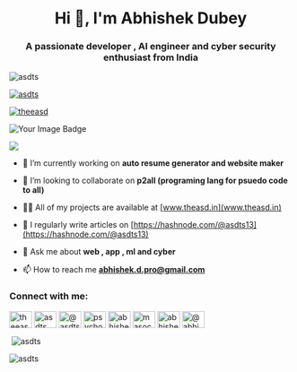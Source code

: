 <h1 align="center">Hi 👋, I'm Abhishek Dubey</h1>
<h3 align="center">A passionate developer , AI engineer and cyber security enthusiast from India</h3>

<p align="left"> <img src="https://komarev.com/ghpvc/?username=abhishekdubey369&label=Profile%20views&color=0e75b6&style=flat" alt="asdts" /> </p>

<p align="left"> <a href="https://github.com/ryo-ma/github-profile-trophy"><img src="https://github-profile-trophy.vercel.app/?username=asdts" alt="asdts" /></a> </p>

<p align="left"> <a href="https://twitter.com/asdts_ml" target="blank"><img src="https://img.shields.io/twitter/follow/theeasd?logo=twitter&style=for-the-badge" alt="theeasd" /></a> </p>

<p><img src="https://tryhackme-badges.s3.amazonaws.com/abhigns.png" alt="Your Image Badge" /></p>
<img src="https://img.shields.io/badge/dynamic/json?url=https://codeforces.com/api/user.info?handles=masochism&query=$.result[0].rating&label=Codeforces%20Rating"/>

- 🔭 I’m currently working on **auto resume generator and website maker**

- 👯 I’m looking to collaborate on **p2all (programing lang for psuedo code to all)**

- 👨‍💻 All of my projects are available at [www.theasd.in](www.theasd.in)

- 📝 I regularly write articles on [https://hashnode.com/@asdts13](https://hashnode.com/@asdts13)

- 💬 Ask me about **web , app , ml and cyber**

- 📫 How to reach me **abhishek.d.pro@gmail.com**

<h3 align="left">Connect with me:</h3>
<p align="left">
<a href="https://twitter.com/theeasd" target="blank"><img align="center" src="https://raw.githubusercontent.com/rahuldkjain/github-profile-readme-generator/master/src/images/icons/Social/twitter.svg" alt="theeasd" height="30" width="40" /></a>
<a href="https://linkedin.com/in/asdts" target="blank"><img align="center" src="https://raw.githubusercontent.com/rahuldkjain/github-profile-readme-generator/master/src/images/icons/Social/linked-in-alt.svg" alt="asdts" height="30" width="40" /></a>
<!-- <a href="https://instagram.com/theasd.in" target="blank"><img align="center" src="https://raw.githubusercontent.com/rahuldkjain/github-profile-readme-generator/master/src/images/icons/Social/instagram.svg" alt="theasd.in" height="30" width="40" /></a> -->
<a href="https://hashnode.com/@asdts13" target="blank"><img align="center" src="https://raw.githubusercontent.com/rahuldkjain/github-profile-readme-generator/master/src/images/icons/Social/hashnode.svg" alt="@asdts13" height="30" width="40" /></a>
<a href="https://www.codechef.com/users/psycho_coder_2" target="blank"><img align="center" src="https://cdn.jsdelivr.net/npm/simple-icons@3.1.0/icons/codechef.svg" alt="psycho_coder_2" height="30" width="40" /></a>
<a href="https://www.hackerrank.com/abhishekdubey369" target="blank"><img align="center" src="https://raw.githubusercontent.com/rahuldkjain/github-profile-readme-generator/master/src/images/icons/Social/hackerrank.svg" alt="abhishekdubey369" height="30" width="40" /></a>
<a href="https://codeforces.com/profile/masochism" target="blank"><img align="center" src="https://raw.githubusercontent.com/rahuldkjain/github-profile-readme-generator/master/src/images/icons/Social/codeforces.svg" alt="masochism" height="30" width="40" /></a>
<a href="https://www.leetcode.com/abhishekdubey369" target="blank"><img align="center" src="https://raw.githubusercontent.com/rahuldkjain/github-profile-readme-generator/master/src/images/icons/Social/leet-code.svg" alt="abhishekdubey369" height="30" width="40" /></a>
<a href="https://www.hackerearth.com/@abhigns369" target="blank"><img align="center" src="https://raw.githubusercontent.com/rahuldkjain/github-profile-readme-generator/master/src/images/icons/Social/hackerearth.svg" alt="@abhigns369" height="30" width="40" /></a>
</p>

<p>&nbsp;<img align="center" src="https://github-readme-stats.vercel.app/api?username=asdts&show_icons=true&locale=en" alt="asdts" /></p>

<p><img align="center" src="https://github-readme-streak-stats.herokuapp.com/?user=asdts&" alt="asdts" /></p>
